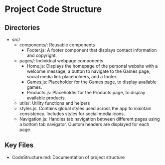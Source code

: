 # Project Code Structure

## Directories
- src/
  - components/: Reusable components
    - Footer.js: A footer component that displays contact information and copyright.
  - pages/: Individual webpage components
    - Home.js: Displays the homepage of the personal website with a welcome message, a button to navigate to the Games page, social media link placeholders, and a footer.
    - Games.js: Placeholder for the Games page, to display available games.
    - Products.js: Placeholder for the Products page, to display available products.
  - utils/: Utility functions and helpers
  - styles.js: Contains global styles used across the app to maintain consistency. Includes styles for social media icons.
  - Navigation.js: Handles tab navigation between different pages using a bottom tab navigator. Custom headers are displayed for each page.

## Key Files
- CodeStructure.md: Documentation of project structure
